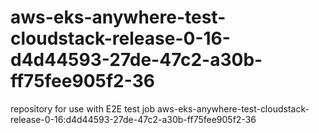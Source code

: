# aws-eks-anywhere-test-cloudstack-release-0-16-d4d44593-27de-47c2-a30b-ff75fee905f2-36
repository for use with E2E test job aws-eks-anywhere-test-cloudstack-release-0-16:d4d44593-27de-47c2-a30b-ff75fee905f2-36
